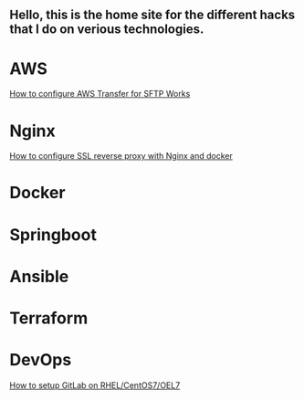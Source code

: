 ## Hello, this is the home site for the different hacks that I do on verious technologies.

# AWS

[How to configure AWS Transfer for SFTP Works](https://github.com/nikhilmone/nikhilmone.github.io/blob/master/aws-transfer-for-sftp-works.md)

# Nginx

[How to configure SSL reverse proxy with Nginx and docker](https://github.com/nikhilmone/nginx-ssl-reverse-proxy/blob/master/README.md)

# Docker

# Springboot

# Ansible

# Terraform

# DevOps

[How to setup GitLab on RHEL/CentOS7/OEL7](https://github.com/nikhilmone/nikhilmone.github.io/blob/master/install-gitlab.md)
